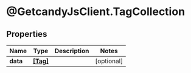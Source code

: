# @GetcandyJsClient.TagCollection

## Properties

Name | Type | Description | Notes
------------ | ------------- | ------------- | -------------
**data** | [**[Tag]**](Tag.md) |  | [optional] 


